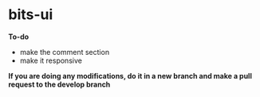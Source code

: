 # bits-ui

**To-do**

 - make the comment section
 - make it responsive
 
**If you are doing any modifications, do it in a new branch and make a pull request to the develop branch**
